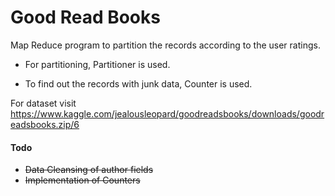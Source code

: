 # Good Read Books

Map Reduce program to partition the records according to the user ratings.

- For partitioning, Partitioner is used.

- To find out the records with junk data, Counter is used.


For dataset visit https://www.kaggle.com/jealousleopard/goodreadsbooks/downloads/goodreadsbooks.zip/6

#### Todo

- ~~Data Cleansing of author fields~~
- ~~Implementation of Counters~~
